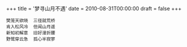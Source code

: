 +++
title = '梦寻山月不遇'
date = 2010-08-31T00:00:00
draft = false
+++

```text
樊笼天欲晓  三径就荒桥
肯入松风冷  但闻山月遥
新知初解意  旧好漫折腰
野鹭穿云急  孤心半寂寥
```

